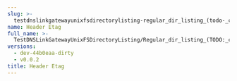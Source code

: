 ```yaml
---
slug: >-
  testdnslinkgatewayunixfsdirectorylisting-regular_dir_listing_(todo-_cleanup_kubo-specifics)_(http_proxy)-header_etag
name: Header Etag
full_name: >-
  TestDNSLinkGatewayUnixFSDirectoryListing/Regular_dir_listing_(TODO:_cleanup_Kubo-specifics)_(HTTP_proxy)/Header_Etag
versions:
  - dev-44b0eaa-dirty
  - v0.0.2
title: Header Etag
---
```



